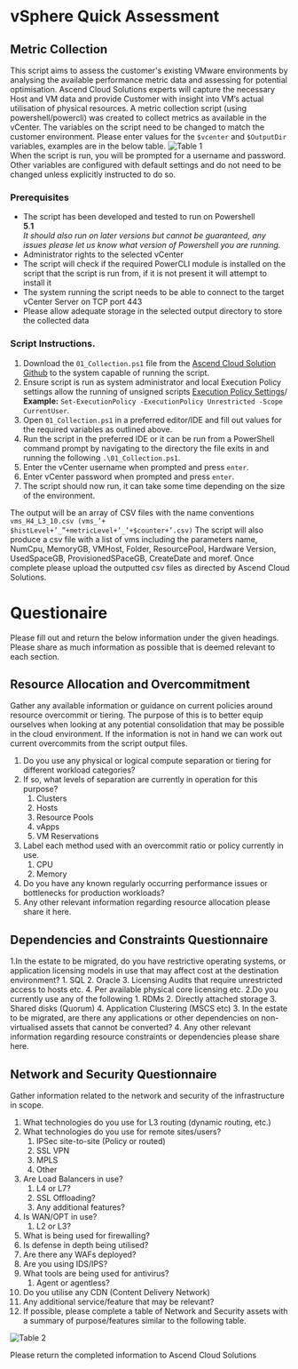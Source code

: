 # vSphere Quick Assessment

## Metric Collection
This script aims to assess the customer's existing VMware
environments by analysing the available performance metric data and assessing for potential optimisation. 
Ascend Cloud Solutions experts will capture the necessary Host and VM data and provide
Customer with insight into VM’s actual utilisation of physical resources.
A metric collection script (using powershell/powercli) was created to
collect metrics as available in the vCenter. 
The variables on the script need to be changed to match the customer environment.  Please enter values for the `$vcenter` and `$OutputDir` variables, examples are in the below table.
![Table 1](https://github.com/user-attachments/assets/35fd7e69-b063-4507-aa3c-b57de058a9a6)\
When the script is run, you will be prompted for a username and password. Other variables are configured with default settings and do not need to be changed unless explicitly instructed to do so. 

### Prerequisites 
- The script has been developed and tested to run on Powershell\
**5**.**1**\
*It should also run on later versions but cannot be guaranteed, any issues please let us know what version of Powershell you are running.*
- Administrator rights to the selected vCenter
- The script will check if the required PowerCLI module is installed on the script that the script is run from, if it is not present it will attempt to install it
- The system running the script needs to be able to connect to the target vCenter Server on TCP port 443
- Please allow adequate storage in the selected output directory to store the collected data

### Script Instructions.
1. Download the `01_Collection.ps1` file from the [Ascend Cloud Solution Github](https://github.com/acs-git/vSphereMetricCollector/blob/main/01_Collection.ps1) to the system capable of running the script.
2. Ensure script is run as system administrator and local Execution Policy settings allow the running of unsigned scripts [Execution Policy Settings](https://learn.microsoft.com/en-us/powershell/module/microsoft.powershell.core/about/about_execution_policies?view=powershell-7.4)/ **Example:** `Set-ExecutionPolicy -ExecutionPolicy Unrestricted -Scope CurrentUser`.
3. Open `01_Collection.ps1` in a preferred editor/IDE and fill out values for the required variables as outlined above.
4. Run the script in the preferred IDE or it can be run from a PowerShell command prompt by navigating to the directory the file exits in and running the following `.\01_Collection.ps1`.
5. Enter the vCenter username when prompted and press `enter`.
6. Enter vCenter password when prompted and press `enter`.
7. The script should now run, it can take some time depending on the size of the environment.

The output will be an array of CSV files with the name conventions `vms_H4_L3_10.csv (vms_’+
$histLevel+’_”+metricLevel+’_’+$counter+’.csv)`
The script will also produce a csv file with a list of vms including the parameters name, NumCpu, MemoryGB, VMHost, Folder, ResourcePool, Hardware Version, UsedSpaceGB, ProvisionedSPaceGB, CreateDate and moref.
Once complete please upload the outputted csv files as directed by Ascend Cloud Solutions.

# Questionaire
Please fill out and return the below information under the given headings. Please share as much information as possible that is deemed relevant to each section.

## Resource Allocation and Overcommitment
Gather any available information or guidance on current policies around resource overcommit or tiering. The purpose of this is to better equip ourselves when looking at any potential consolidation that may be possible in the cloud environment. If the information is not in hand we can work out current overcommits from the script output files.

1. Do you use any physical or logical compute separation or tiering for different workload categories?
2. If so, what levels of separation are currently in operation for this purpose?
      1. Clusters
      2. Hosts
      3. Resource Pools
      4. vApps
      5. VM Reservations 
3. Label each method used with an overcommit ratio or policy currently in use.
      1. CPU
      2. Memory
4. Do you have any known regularly occurring performance issues or bottlenecks for production workloads?
5. Any other relevant information regarding resource allocation please share it here.

## Dependencies and Constraints Questionnaire
1.In the estate to be migrated, do you have restrictive operating systems, or application licensing models in use that may affect cost at the destination environment?
            1. SQL
            2. Oracle
            3. Licensing Audits that require unrestricted access to hosts etc.
            4. Per available physical core licensing etc.
2.Do you currently use any of the following
            1. RDMs
            2. Directly attached storage
            3. Shared disks (Quorum)
            4. Application Clustering (MSCS etc)
3.	In the estate to be migrated, are there any applications or other dependencies on non-virtualised assets that cannot be converted?
4.	Any other relevant information regarding resource constraints or dependencies please share here.

## Network and Security Questionnaire
Gather information related to the network and security of the infrastructure in scope.

1.	What technologies do you use for L3 routing (dynamic routing, etc.)
2.	What technologies do you use for remote sites/users?
    1. IPSec site-to-site (Policy or routed)
    2. SSL VPN
    3. MPLS
    4. Other
3.	Are Load Balancers in use?
      1.	L4 or L7?
      2.	SSL Offloading?
      3.	Any additional features?
4.	Is WAN/OPT in use?
      1.	L2 or L3?
5.	What is being used for firewalling?
6.	Is defense in depth being utilised?
7.	Are there any WAFs deployed?
8.	Are you using IDS/IPS?
9.	What tools are being used for antivirus?
      1.	Agent or agentless?
10.	Do you utilise any CDN (Content Delivery Network)
11.	Any additional service/feature that may be relevant?
12.	If possible, please complete a table of Network and Security assets with a summary of purpose/features similar to the following table.

![Table 2](https://github.com/user-attachments/assets/8ae1d583-ce5f-42cc-b5b7-b78f24cf6416)

Please return the completed information to Ascend Cloud Solutions


    



   
